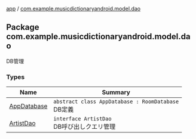 [app](../index.md) / [com.example.musicdictionaryandroid.model.dao](./index.md)

## Package com.example.musicdictionaryandroid.model.dao

DB管理

### Types

| Name | Summary |
|---|---|
| [AppDatabase](-app-database/index.md) | `abstract class AppDatabase : RoomDatabase`<br>DB定義 |
| [ArtistDao](-artist-dao/index.md) | `interface ArtistDao`<br>DB呼び出しクエリ管理 |
